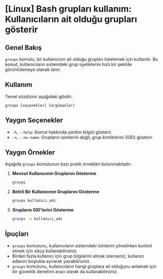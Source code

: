 # [Linux] Bash grupları kullanım: Kullanıcıların ait olduğu grupları gösterir

## Genel Bakış
`groups` komutu, bir kullanıcının ait olduğu grupları listelemek için kullanılır. Bu komut, kullanıcıların sistemdeki grup üyeliklerini hızlı bir şekilde görüntülemeye olanak tanır.

## Kullanım
Temel sözdizimi aşağıdaki gibidir:

```
groups [seçenekler] [argümanlar]
```

## Yaygın Seçenekler
- `-h`, `--help`: Komut hakkında yardım bilgisi gösterir.
- `-n`, `--no-name`: Grupların isimlerini değil, grup kimliklerini (GID) gösterir.

## Yaygın Örnekler
Aşağıda `groups` komutunun bazı pratik örnekleri bulunmaktadır:

1. **Mevcut Kullanıcının Gruplarını Gösterme**
   ```bash
   groups
   ```

2. **Belirli Bir Kullanıcının Gruplarını Gösterme**
   ```bash
   groups kullanıcı_adı
   ```

3. **Grupların GID'lerini Gösterme**
   ```bash
   groups -n kullanıcı_adı
   ```

## İpuçları
- `groups` komutunu, kullanıcıların sistemdeki izinlerini yönetirken kontrol etmek için sıkça kullanabilirsiniz.
- Birden fazla kullanıcı için grup bilgilerini almak isterseniz, kullanıcı adlarını boşlukla ayırarak yazabilirsiniz.
- `groups` komutunu, kullanıcıların hangi gruplara ait olduğunu anlamak için bir güvenlik denetimi aracı olarak da kullanabilirsiniz.